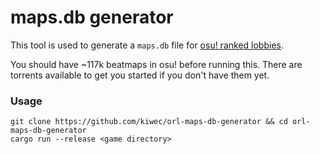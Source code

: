 # maps.db generator

This tool is used to generate a `maps.db` file for [osu! ranked lobbies](https://github.com/kiwec/osu-ranked-lobbies).

You should have ~117k beatmaps in osu! before running this. There are torrents available to get you started if you don't have them yet.

### Usage

```
git clone https://github.com/kiwec/orl-maps-db-generator && cd orl-maps-db-generator
cargo run --release <game directory>
```
